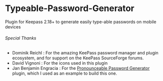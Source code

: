 # Typeable-Password-Generator
Plugin for Keepass 2.18+ to generate easily type-able passwords on mobile devices



###### Special Thanks
* Dominik Reichl : For the amazing KeePass password manager and plugin ecosystem, and for support on the KeePass SourceForge forums.
* David Vignoni : For the icons used in this plugin
* Jan Benjamin Engracia : For the [Pronounceable Password Generator](https://sourceforge.net/projects/pronouncepwgen/) plugin, which I used as an example to build this one.
